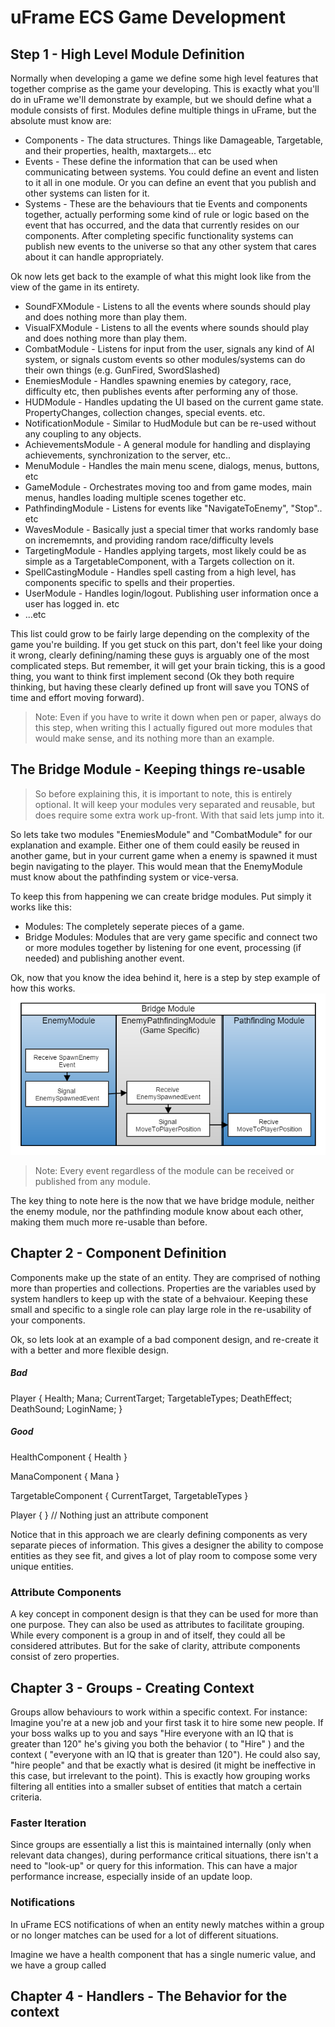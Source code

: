 # uFrame ECS Game Development

## Step 1 - High Level Module Definition
Normally when developing a game we define some high level features that together comprise as the game your developing.  This is exactly what you'll do in uFrame we'll demonstrate by example, but we should define what a module consists of first. Modules define multiple things in uFrame, but the absolute must know are:

- Components - The data structures. Things like Damageable, Targetable, and their properties, health, maxtargets... etc
- Events - These define the information that can be used when communicating between systems.  You could define an event and listen to it all in one module.  Or you can define an event that you publish and other systems can listen for it.
- Systems - These are the behaviours that tie Events and components together, actually performing some kind of rule or logic based on the event that has occurred, and the data that currently resides on our components. After completing specific functionality systems can publish new events to the universe so that any other system that cares about it can handle appropriately.

Ok now lets get back to the example of what this might look like from the view of the game in its entirety.

- SoundFXModule - Listens to all the events where sounds should play and does nothing more than play them.
- VisualFXModule - Listens to all the events where sounds should play and does nothing more than play them.
- CombatModule - Listens for input from the user, signals any kind of AI system, or signals custom events so other modules/systems can do their own things (e.g. GunFired, SwordSlashed)
- EnemiesModule - Handles spawning enemies by category, race, difficulty etc, then publishes events after performing any of those.
- HUDModule - Handles updating the UI based on the current game state. PropertyChanges, collection changes, special events. etc.
- NotificationModule - Similar to HudModule but can be re-used without any coupling to any objects.
- AchievementsModule - A general module for handling and displaying achievements, synchronization to the server, etc..
- MenuModule - Handles the main menu scene, dialogs, menus, buttons, etc
- GameModule - Orchestrates moving too and from game modes, main menus, handles loading multiple scenes together etc.
- PathfindingModule - Listens for events like "NavigateToEnemy", "Stop".. etc
- WavesModule - Basically just a special timer that works randomly base on incrememnts, and providing random race/difficulty levels
- TargetingModule - Handles applying targets, most likely could be as simple as a TargetableComponent, with a Targets collection on it.
- SpellCastingModule - Handles spell casting from a high level, has components specific to spells and their properties.
- UserModule - Handles login/logout.  Publishing user information once a user has logged in.  etc
- ...etc

This list could grow to be fairly large depending on the complexity of the game you're building.  If you get stuck on this part, don't feel like your doing it wrong, clearly defining/naming these guys is arguably one of the most complicated steps.  But remember, it will get your brain ticking, this is a good thing, you want to think first implement second (Ok they both require thinking, but having these clearly defined up front will save you TONS of time and effort moving forward).  
> Note: Even if you have to write it down when pen or paper, always do this step, when writing this I actually figured out more modules that would make sense, and its nothing more than an example.

## The Bridge Module - Keeping things re-usable
> So before explaining this, it is important to note, this is entirely optional.  It will keep your modules very separated and reusable, but does require some extra work up-front.  With that said lets jump into it.

So lets take two modules "EnemiesModule" and "CombatModule" for our explanation and example.  Either one of them could easily be reused in another game, but in your current game when a enemy is spawned it must begin navigating to the player.  This would mean that the EnemyModule must know about the pathfinding system or vice-versa.

 To keep this from happening we can create bridge modules.  Put simply it works like this:
- Modules: The completely seperate pieces of a game.
- Bridge Modules: Modules that are very game specific and connect two or more modules together by listening for one event, processing (if needed) and publishing another event.

Ok, now that you know the idea behind it, here is a step by step example of how this works.
![](../images/BridgeModules.png)

> Note: Every event regardless of the module can be received or published from any module.

The key thing to note here is the now that we have bridge module, neither the enemy module, nor the pathfinding module know about each other, making them much more re-usable than before.

## Chapter 2 - Component Definition
Components make up the state of an entity. They are comprised of nothing more than properties and collections. Properties are the variables used by system handlers to keep up with the state of a behvaiour.  Keeping these small and specific to a single role can play large role in the re-usability of your components.  

Ok, so lets look at an example of a bad component design, and re-create it with a better and more flexible design.

##### Bad
Player {
   Health;
   Mana;
   CurrentTarget;
   TargetableTypes;
   DeathEffect;
   DeathSound;
   LoginName;
}

##### Good
HealthComponent { Health }

ManaComponent { Mana }

TargetableComponent { CurrentTarget, TargetableTypes }

Player { } // Nothing just an attribute component

Notice that in this approach we are clearly defining components as very separate pieces of information. This gives a designer the ability to compose entities as they see fit, and gives a lot of play room to compose some very unique entities.


### Attribute Components
A key concept in component design is that they can be used for more than one purpose. They can also be used as attributes to facilitate grouping.  While every component is a group in and of itself, they could all be considered attributes.  But for the sake of clarity, attribute components consist of zero properties.  

## Chapter 3 - Groups - Creating Context
Groups allow behaviours to work within a specific context.  For instance: Imagine you're at a new job and your first task it to hire some new people.  If your boss walks up to you and says "Hire everyone with an IQ that is greater than 120" he's giving you both the behavior ( to "Hire" ) and the context ( "everyone with an IQ that is greater than 120").  He could also say, "hire people" and that be exactly what is desired (it might be ineffective in this case, but irrelevant to the point). This is exactly how grouping works filtering all entities into a smaller subset of entities that match a certain criteria.

### Faster Iteration
Since groups are essentially a list this is maintained internally (only when relevant data changes), during performance critical situations, there isn't a need to "look-up" or query for this information.  This can have a major performance increase, especially inside of an update loop.

### Notifications
In uFrame ECS notifications of when an entity newly matches within a group or no longer matches can be used for a lot of different situations.

Imagine we have a health component that has a single numeric value, and we have a group called


## Chapter 4 - Handlers - The Behavior for the context
